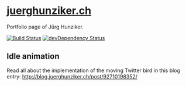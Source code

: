 # [juerghunziker.ch](https://juerghunziker.ch)

Portfolio page of Jürg Hunziker.

[![Build Status](https://travis-ci.org/tschortsch/tschortsch.github.io.svg?branch=develop)](https://travis-ci.org/tschortsch/tschortsch.github.io)
[![devDependency Status](https://david-dm.org/tschortsch/tschortsch.github.io/dev-status.svg)](https://david-dm.org/tschortsch/tschortsch.github.io#info=devDependencies)

## Idle animation
Read all about the implementation of the moving Twitter bird in this blog entry: http://blog.juerghunziker.ch/post/92710198352/